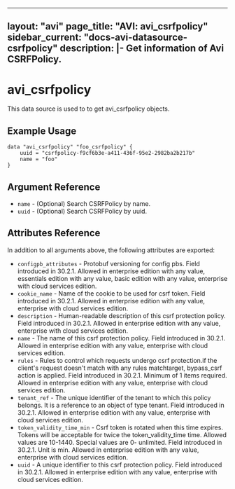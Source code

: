 <!--
    Copyright 2021 VMware, Inc.
    SPDX-License-Identifier: Mozilla Public License 2.0
-->
---
layout: "avi"
page_title: "AVI: avi_csrfpolicy"
sidebar_current: "docs-avi-datasource-csrfpolicy"
description: |-
  Get information of Avi CSRFPolicy.
---

# avi_csrfpolicy

This data source is used to to get avi_csrfpolicy objects.

## Example Usage

```hcl
data "avi_csrfpolicy" "foo_csrfpolicy" {
    uuid = "csrfpolicy-f9cf6b3e-a411-436f-95e2-2982ba2b217b"
    name = "foo"
}
```

## Argument Reference

* `name` - (Optional) Search CSRFPolicy by name.
* `uuid` - (Optional) Search CSRFPolicy by uuid.

## Attributes Reference

In addition to all arguments above, the following attributes are exported:

* `configpb_attributes` - Protobuf versioning for config pbs. Field introduced in 30.2.1. Allowed in enterprise edition with any value, essentials edition with any value, basic edition with any value, enterprise with cloud services edition.
* `cookie_name` - Name of the cookie to be used for csrf token. Field introduced in 30.2.1. Allowed in enterprise edition with any value, enterprise with cloud services edition.
* `description` - Human-readable description of this csrf protection policy. Field introduced in 30.2.1. Allowed in enterprise edition with any value, enterprise with cloud services edition.
* `name` - The name of this csrf protection policy. Field introduced in 30.2.1. Allowed in enterprise edition with any value, enterprise with cloud services edition.
* `rules` - Rules to control which requests undergo csrf protection.if the client's request doesn't match with any rules matchtarget, bypass_csrf action is applied. Field introduced in 30.2.1. Minimum of 1 items required. Allowed in enterprise edition with any value, enterprise with cloud services edition.
* `tenant_ref` - The unique identifier of the tenant to which this policy belongs. It is a reference to an object of type tenant. Field introduced in 30.2.1. Allowed in enterprise edition with any value, enterprise with cloud services edition.
* `token_validity_time_min` - Csrf token is rotated when this time expires. Tokens will be acceptable for twice the token_validity_time time. Allowed values are 10-1440. Special values are 0- unlimited. Field introduced in 30.2.1. Unit is min. Allowed in enterprise edition with any value, enterprise with cloud services edition.
* `uuid` - A unique identifier to this csrf protection policy. Field introduced in 30.2.1. Allowed in enterprise edition with any value, enterprise with cloud services edition.

